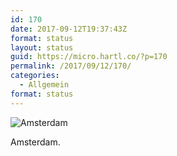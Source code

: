 ```yaml
---
id: 170
date: 2017-09-12T19:37:43Z
format: status
layout: status
guid: https://micro.hartl.co/?p=170
permalink: /2017/09/12/170/
categories:
  - Allgemein
format: status
---
```

<img title="2017-09-12 21.37.02 1602433853216220302_2126152.jpg" src="https://micro.hartl.co/wp-content/uploads/2018/01/2017-09-12-21.37.02-1602433853216220302_2126152.jpg" alt="Amsterdam" border="0" />

Amsterdam.